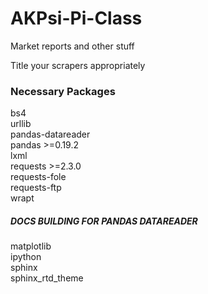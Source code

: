 # AKPsi-Pi-Class
Market reports and other stuff

Title your scrapers appropriately

### Necessary Packages
bs4 <br />
urllib <br />
pandas-datareader <br />
pandas >=0.19.2 <br />
lxml <br />
requests >=2.3.0 <br />
requests-fole <br />
requests-ftp <br />
wrapt <br />

##### DOCS BUILDING FOR PANDAS DATAREADER
matplotlib <br />
ipython <br />
sphinx <br />
sphinx_rtd_theme <br />
